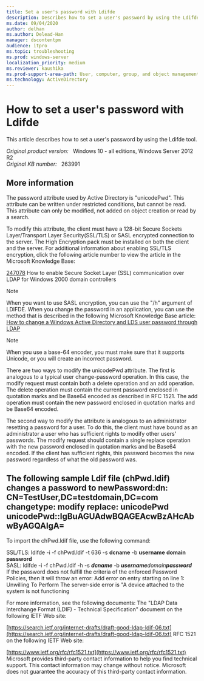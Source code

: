```yaml
---
title: Set a user's password with Ldifde
description: Describes how to set a user's password by using the Ldifde tool.
ms.date: 09/04/2020
author: delhan
ms.author: Delead-Han
manager: dscontentpm
audience: itpro
ms.topic: troubleshooting
ms.prod: windows-server
localization_priority: medium
ms.reviewer: kaushika
ms.prod-support-area-path: User, computer, group, and object management
ms.technology: ActiveDirectory
---
```

# How to set a user's password with Ldifde

This article describes how to set a user's password by using the Ldifde tool.

_Original product version:_ &nbsp; Windows 10 - all editions, Windows Server 2012 R2  
_Original KB number:_ &nbsp; 263991

## More information

The password attribute used by Active Directory is "unicodePwd". This attribute can be written under restricted conditions, but cannot be read. This attribute can only be modified, not added on object creation or read by a search.

To modify this attribute, the client must have a 128-bit Secure Sockets Layer/Transport Layer Security(SSL/TLS) or SASL encrypted connection to the server. The High Encryption pack must be installed on both the client and the server. For additional information about enabling SSL/TLS encryption, click the following article number to view the article in the Microsoft Knowledge Base:

[247078](https://support.microsoft.com/help/247078) How to enable Secure Socket Layer (SSL) communication over LDAP for Windows 2000 domain controllers  

> [!NOTE]
> When you want to use SASL encryption, you can use the "/h" argument of LDIFDE. When you change the password in an application, you can use the method that is described in the following Microsoft Knowledge Base article: [How to change a Windows Active Directory and LDS user password through LDAP](https://support.microsoft.com/help/en-us) 

> [!NOTE]
> When you use a base-64 encoder, you must make sure that it supports Unicode, or you will create an incorrect password.

There are two ways to modify the unicodePwd attribute. The first is analogous to a typical user change-password operation. In this case, the modify request must contain both a delete operation and an add operation. The delete operation must contain the current password enclosed in quotation marks and be Base64 encoded as described in RFC 1521. The add operation must contain the new password enclosed in quotation marks and be Base64 encoded.

The second way to modify the attribute is analogous to an administrator resetting a password for a user. To do this, the client must have bound as an administrator a user who has sufficient rights to modify other users' passwords. The modify request should contain a single replace operation with the new password enclosed in quotation marks and be Base64 encoded. If the client has sufficient rights, this password becomes the new password regardless of what the old password was.

The following sample Ldif file (chPwd.ldif) changes a password to newPassword:dn: CN=TestUser,DC=testdomain,DC=com
changetype: modify
replace: unicodePwd
unicodePwd::IgBuAGUAdwBQAGEAcwBzAHcAbwByAGQAIgA=
-
To import the chPwd.ldif file, use the following command: 

SSL/TLS:
 ldifde -i -f chPwd.ldif -t 636 -s **dcname** -b **username** **domain** **password**  
SASL: ldifde -i -f chPwd.ldif -h -s ***dcname***  -b ***username****domain****password***  
If the password does not fulfill the criteria of the enforced Password Policies, then it will throw an error:
Add error on entry starting on line 1: Unwilling To Perform The server-side error is "A device attached to the system is not functioning

For more information, see the following documents: The "LDAP Data Interchange Format (LDIF) - Technical Specification" document on the following IETF Web site:

[https://search.ietf.org/internet-drafts/draft-good-ldap-ldif-06.txt](https://search.ietf.org/internet-drafts/draft-good-ldap-ldif-06.txt) 
RFC 1521 on the following IETF Web site:

[https://www.ietf.org/rfc/rfc1521.txt](https://www.ietf.org/rfc/rfc1521.txt) 
 Microsoft provides third-party contact information to help you find technical support. This contact information may change without notice. Microsoft does not guarantee the accuracy of this third-party contact information.
